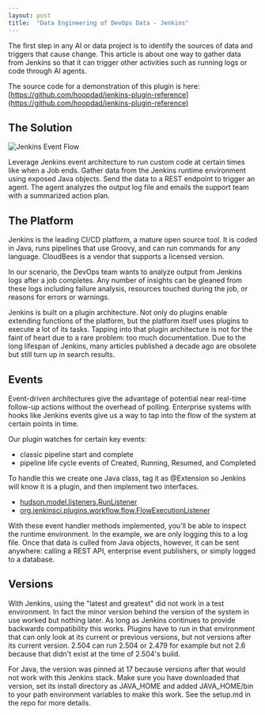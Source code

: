 ```yaml
---
layout: post
title:  "Data Engineering of DevOps Data - Jenkins"
---
```


The first step in any AI or data project is to identify the sources of data and triggers that cause change. This article is about one way to gather data from Jenkins so that it can trigger other activities such as running logs or code through AI agents.

The source code for a demonstration of this plugin is here: [https://github.com/hoopdad/jenkins-plugin-reference](https://github.com/hoopdad/jenkins-plugin-reference)

## The Solution

![Jenkins Event Flow](/assets/2025/jenkins/simple-agentic-ai-flow-triggered-by-jenkins.png)

Leverage Jenkins event architecture to run custom code at certain times like when a Job ends. Gather data from the Jenkins runtime environment using exposed Java objects. Send the data to a REST endpoint to trigger an agent. The agent analyzes the output log file and emails the support team with a summarized action plan.

## The Platform

Jenkins is the leading CI/CD platform, a mature open source tool. It is coded in Java, runs pipelines that use Groovy, and can run commands for any language. CloudBees is a vendor that supports a licensed version.

In our scenario, the DevOps team wants to analyze output from Jenkins logs after a job completes. Any number of insights can be gleaned from these logs including failure analysis, resources touched during the job, or reasons for errors or warnings.

Jenkins is built on a plugin architecture. Not only do plugins enable extending functions of the platform, but the platform itself uses plugins to execute a lot of its tasks. Tapping into that plugin architecture is not for the faint of heart due to a rare problem: too much documentation. Due to the long lifespan of Jenkins, many articles published a decade ago are obsolete but still turn up in search results.

## Events

Event-driven architectures give the advantage of potential near real-time follow-up actions without the overhead of polling. Enterprise systems with hooks like Jenkins events give us a way to tap into the flow of the system at certain points in time.

Our plugin watches for certain key events:

- classic pipeline start and complete
- pipeline life cycle events of Created, Running, Resumed, and Completed

To handle this we create one Java class, tag it as @Extension so Jenkins will know it is a plugin, and then implement two interfaces.

- [hudson.model.listeners.RunListener](https://javadoc.jenkins.io/hudson/model/listeners/RunListener.html)
- [org.jenkinsci.plugins.workflow.flow.FlowExecutionListener](https://javadoc.jenkins.io/plugin/workflow-api/org/jenkinsci/plugins/workflow/flow/FlowExecutionListener.html)

With these event handler methods implemented, you'll be able to inspect the runtime environment. In the example, we are only logging this to a log file. Once that data is culled from Java objects, however, it can be sent anywhere: calling a REST API, enterprise event publishers, or simply logged to a database.

## Versions

With Jenkins, using the "latest and greatest" did not work in a test environment. In fact the minor version behind the version of the system in use worked but nothing later. As long as Jenkins continues to provide backwards compatibility this works. Plugins have to run in that environment that can only look at its current or previous versions, but not versions after its current version. 2.504 can run 2.504 or 2.479 for example but not 2.6 because that didn't exist at the time of 2.504's build.

For Java, the version was pinned at 17 because versions after that would not work with this Jenkins stack. Make sure you have downloaded that version, set its install directory as JAVA_HOME and added JAVA_HOME/bin to your path environment variables to make this work. See the setup.md in the repo for more details.